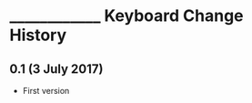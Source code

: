 ____________ Keyboard Change History
=======================

0.1 (3 July 2017)
-----------------

* First version
